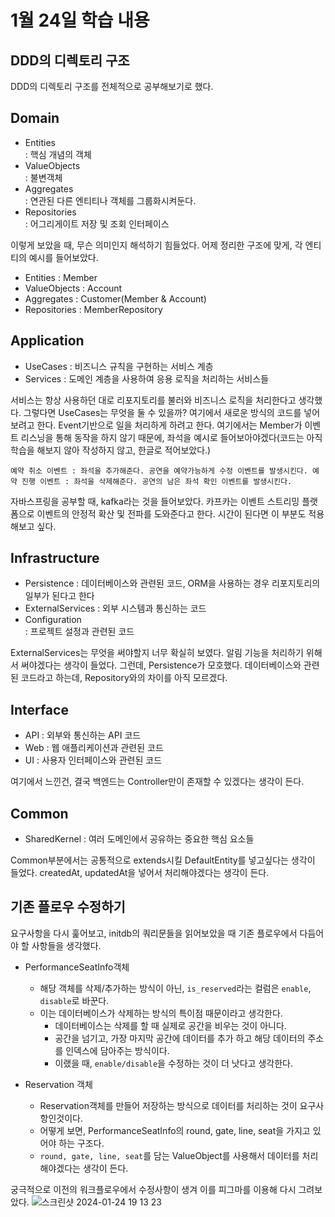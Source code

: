 # 1월 24일 학습 내용

## DDD의 디렉토리 구조

DDD의 디렉토리 구조를 전체적으로 공부해보기로 했다. 

Domain
---
- Entities<br> : 핵심 개념의 객체
- ValueObjects<br> : 불변객체
- Aggregates<br> : 연관된 다른 엔티티나 객체를 그룹화시켜둔다.
- Repositories<br> : 어그리게이트 저장 및 조회 인터페이스

이렇게 보았을 때, 무슨 의미인지 해석하기 힘들었다. 
어제 정리한 구조에 맞게, 각 엔티티의 예시를 들어보았다.

- Entities : Member
- ValueObjects : Account
- Aggregates : Customer(Member & Account)
- Repositories : MemberRepository

Application
---
- UseCases : 비즈니스 규칙을 구현하는 서비스 계층
- Services : 도메인 계층을 사용하여 응용 로직을 처리하는 서비스들

서비스는 항상 사용하던 대로 리포지토리를 불러와 비즈니스 로직을 처리한다고 생각했다. 
그렇다면 UseCases는 무엇을 둘 수 있을까? 
여기에서 새로운 방식의 코드를 넣어보려고 한다. 
Event기반으로 일을 처리하게 하려고 한다. 
여기에서는 Member가 이벤트 리스닝을 통해 동작을 하지 않기 때문에, 
좌석을 예시로 들어보아야겠다(코드는 아직 학습을 해보지 않아 작성하지 않고, 한글로 적어보았다.)

`
예약 취소 이벤트 : 좌석을 추가해준다. 공연을 예약가능하게 수정 이벤트를 발생시킨다.
예약 진행 이벤트 : 좌석을 삭제해준다. 공연의 남은 좌석 확인 이벤트를 발생시킨다.
`

자바스프링을 공부할 때, kafka라는 것을 들어보았다. 
카프카는 이벤트 스트리밍 플랫폼으로 이벤트의 안정적 확산 및 전파를 도와준다고 한다. 
시간이 된다면 이 부분도 적용해보고 싶다.

Infrastructure
---
- Persistence : 데이터베이스와 관련된 코드, ORM을 사용하는 경우 리포지토리의 일부가 된다고 한다
- ExternalServices : 외부 시스템과 통신하는 코드
- Configuration<br> : 프로젝트 설정과 관련된 코드

ExternalServices는 무엇을 써야할지 너무 확실히 보였다.
알림 기능을 처리하기 위해서 써야겠다는 생각이 들었다. 
그런데, Persistence가 모호했다. 
데이터베이스와 관련된 코드라고 하는데, Repository와의 차이를 아직 모르겠다. 


Interface
---
- API : 외부와 통신하는 API 코드
- Web : 웹 애플리케이션과 관련된 코드
- UI : 사용자 인터페이스와 관련된 코드

여기에서 느낀건, 결국 백엔드는 Controller만이 존재할 수 있겠다는 생각이 든다. 


Common
---
- SharedKernel : 여러 도메인에서 공유하는 중요한 핵심 요소들

Common부분에서는 공통적으로 extends시킬 DefaultEntity를 넣고싶다는 생각이 들었다. 
createdAt, updatedAt을 넣어서 처리해야겠다는 생각이 든다. 

## 기존 플로우 수정하기

요구사항을 다시 훑어보고, initdb의 쿼리문들을 읽어보았을 때 기존 플로우에서 다듬어야 할 사항들을 생각했다. 

- PerformanceSeatInfo객체
  - 해당 객체를 삭제/추가하는 방식이 아닌, `is_reserved`라는 컬럼은 `enable`, `disable`로 바꾼다. 
  - 이는 데이터베이스가 삭제하는 방식의 특이점 때문이라고 생각한다. 
    - 데이터베이스는 삭제를 할 때 실제로 공간을 비우는 것이 아니다. 
    - 공간을 넘기고, 가장 마지막 공간에 데이터를 추가 하고 해당 데이터의 주소를 인덱스에 담아주는 방식이다. 
    - 이랬을 때, `enable/disable`을 수정하는 것이 더 낫다고 생각한다. 

- Reservation 객체
  - Reservation객체를 만들어 저장하는 방식으로 데이터를 처리하는 것이 요구사항인것이다. 
  - 어떻게 보면, PerformanceSeatInfo의 round, gate, line, seat을 가지고 있어야 하는 구조다. 
  - `round, gate, line, seat`를 담는 ValueObject를 사용해서 데이터를 처리해야겠다는 생각이 든다. 

궁극적으로 이전의 워크플로우에서 수정사항이 생겨 이를 피그마를 이용해 다시 그려보았다.
![스크린샷 2024-01-24 19 13 23](https://github.com/jinho-yoo-jack/wanted-preonboarding-challenge-backend-16/assets/99702271/5513ed95-4efe-4a30-9872-56de38e107ca)

